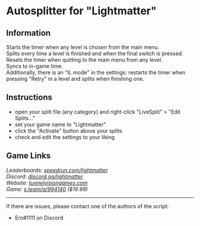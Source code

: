 # Autosplitter for "Lightmatter"
## Information
Starts the timer when any level is chosen from the main menu.  
Splits every time a level is finished and when the final switch is pressed.  
Resets the timer when quitting to the main menu from any level.  
Syncs to in-game time.  
Additionally, there is an "IL mode" in the settings: restarts the timer when pressing "Retry" in a level and splits when finishing one.

## Instructions
* open your split file (any category) and right-click "LiveSplit" > "Edit Splits..."
* set your game name to "Lightmatter"
* click the "Activate" button above your splits
* check and edit the settings to your liking

## Game Links
*Leaderboards: [speedrun.com/lightmatter](https://speedrun.com/lightmatter)*  
*Discord: [discord.gg/lightmatter](https://discord.gg/lightmatter)*  
*Website: [tunnelvisiongames.com](https://tunnelvisiongames.com)*  
*Game: [s.team/a/994140](https://s.team/a/994140) ($19.99)*

---
If there are issues, please contact one of the authors of the script:  
* Ero#1111 on Discord